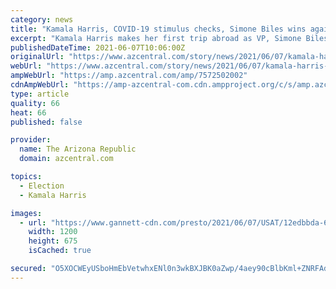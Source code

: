 ```yaml
---
category: news
title: "Kamala Harris, COVID-19 stimulus checks, Simone Biles wins again: 5 things to know Monday"
excerpt: "Kamala Harris makes her first trip abroad as VP, Simone Biles makes gymnastics history and more news to start your Monday."
publishedDateTime: 2021-06-07T10:06:00Z
originalUrl: "https://www.azcentral.com/story/news/2021/06/07/kamala-harris-covid-19-simone-biles-5-things-know-monday/7572502002/"
webUrl: "https://www.azcentral.com/story/news/2021/06/07/kamala-harris-covid-19-simone-biles-5-things-know-monday/7572502002/"
ampWebUrl: "https://amp.azcentral.com/amp/7572502002"
cdnAmpWebUrl: "https://amp-azcentral-com.cdn.ampproject.org/c/s/amp.azcentral.com/amp/7572502002"
type: article
quality: 66
heat: 66
published: false

provider:
  name: The Arizona Republic
  domain: azcentral.com

topics:
  - Election
  - Kamala Harris

images:
  - url: "https://www.gannett-cdn.com/presto/2021/06/07/USAT/12edbbda-6055-4301-a5eb-7708a01cbb30-XXX_Kamala_Harris1131.JPG?auto=webp&crop=4662,2622,x1,y141&format=pjpg&width=1200"
    width: 1200
    height: 675
    isCached: true

secured: "O5XOCWEyUSboHmEbVetwhxENl0n3wkBXJBK0aZwp/4aey90cBlbKml+ZNRFAdSyqtGHuur1vfdEVVAshek/kS9yUnNgimzduZXwhM8M7oMAAb4vLmSUfSGJnMKb8Dee1vivQpDpVz/Gl3tPZ0pyvnqijpktV3c373XeH/3uEW7azEBbNsgwZoXXJAZggRy93RH76/7KkaJMnDr/tpSh4cdO0wTOgHDjL04pTLBv2mRYQHHxbncHTrc0SRGXkmSZgrKDBnwu1so8u/J+ypXY+4PJCQDBK1IJaaDyxYCGxqcrM9W4Rhqgc3xkLlWeIfAUgqjROZNjagFxqSCIF6G4IagaZoX7OlCV4ERUCTQp4l+o=;fg7OmNiFIw3nErc4bmcNOg=="
---
```


